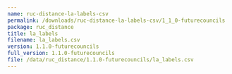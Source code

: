 ```yaml
---
name: ruc-distance-la-labels-csv
permalink: /downloads/ruc-distance-la-labels-csv/1_1_0-futurecouncils
package: ruc_distance
title: la_labels
filename: la_labels.csv
version: 1.1.0-futurecouncils
full_version: 1.1.0-futurecouncils
file: /data/ruc_distance/1.1.0-futurecouncils/la_labels.csv
---
```

